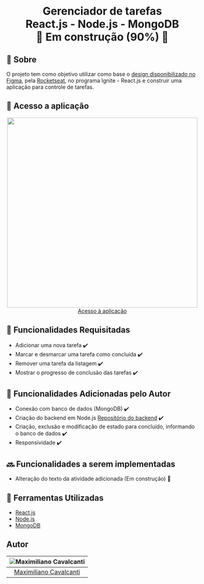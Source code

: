 <h1 align="center" >
  <p>
    Gerenciador de tarefas<br>
    React.js - Node.js - MongoDB <br>
   🚧 Em construção (90%) 🚧
  </p>
</h1>

## 📕 Sobre

O projeto tem como objetivo utilizar como base o [design disponibilizado no Figma](https://www.figma.com/file/rxqPolPRmWld7TX3g0lLih/ToDo-List-(Copy)?node-id=0%3A1),  pela [Rocketseat](https://www.rocketseat.com.br/), no programa Ignite - React.js e construir uma aplicação para controle de tarefas.

## 🔗 Acesso a aplicação

<p align="center">
<a href="https://todo-app-ignite.netlify.app/">
<img src="https://user-images.githubusercontent.com/95191637/178337294-68bc119d-43a8-407b-a6c4-b3fa0aaae990.png" width="500"/><br>
Acesso à aplicação
</a>
</p>


## 📝 Funcionalidades Requisitadas
- Adicionar uma nova tarefa ✔️
- Marcar e desmarcar uma tarefa como concluída ✔️
- Remover uma tarefa da listagem ✔️
- Mostrar o progresso de conclusão das tarefas ✔️

## 📝 Funcionalidades Adicionadas pelo Autor
- Conexão com banco de dados (MongoDB) ✔️
- Criação do backend em Node.js [Repositório do backend](https://github.com/maxmcavalcanti/todolist-nodejs-backend-) ✔️
- Criação, exclusão e modificação de estado para concluído, informando o banco de dados ✔️
- Responsividade ✔️

## 🔜 Funcionalidades a serem implementadas
- Alteração do texto da atividade adicionada (Em construção) 🚧


## 🔧 Ferramentas Utilizadas

- [React.js](https://reactjs.org/)
- [Node.js](https://nodejs.org/en/)
- [MongoDB](https://www.mongodb.com/)


## Autor

| ![Maximiliano Cavalcanti](https://avatars.githubusercontent.com/u/95191637?v=4&s=150)|
|:---------------------:|
|  [Maximiliano Cavalcanti](https://github.com/maxmcavalcanti/)   |
